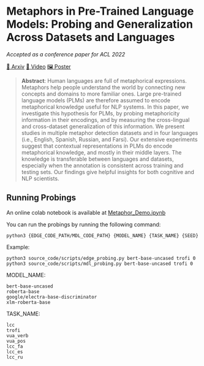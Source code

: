 
# Metaphors in Pre-Trained Language Models: Probing and Generalization Across Datasets and Languages

_Accepted as a conference paper for ACL 2022_

[📝 Arxiv](https://arxiv.org/abs/2203.14139)
[🎥 Video](https://www.youtube.com/watch?v=UKWFZSiP7OY)
[🖼️ Poster](https://mohsenfayyaz.github.io/files/publications/2022_metaphors_in_plms/metaphors_poster_36x48.pdf)


> **Abstract**: Human languages are full of metaphorical expressions. Metaphors help people understand the world by connecting new concepts and domains to more familiar ones. Large pre-trained language models (PLMs) are therefore assumed to encode metaphorical knowledge useful for NLP systems. In this paper, we investigate this hypothesis for PLMs, by probing metaphoricity information in their encodings, and by measuring the cross-lingual and cross-dataset generalization of this information. We present studies in multiple metaphor detection datasets and in four languages (i.e., English, Spanish, Russian, and Farsi). Our extensive experiments suggest that contextual representations in PLMs do encode metaphorical knowledge, and mostly in their middle layers. The knowledge is transferable between languages and datasets, especially when the annotation is consistent across training and testing sets. Our findings give helpful insights for both cognitive and NLP scientists.



## Running Probings
An online colab notebook is available at [Metaphor_Demo.ipynb](Metaphor_Demo.ipynb)

You can run the probings by running the following command:
```
python3 {EDGE_CODE_PATH/MDL_CODE_PATH} {MODEL_NAME} {TASK_NAME} {SEED}
```
Example:
```
python3 source_code/scripts/edge_probing.py bert-base-uncased trofi 0
python3 source_code/scripts/mdl_probing.py bert-base-uncased trofi 0
```
MODEL_NAME:
```
bert-base-uncased
roberta-base
google/electra-base-discriminator
xlm-roberta-base
```
TASK_NAME:
```
lcc
trofi
vua_verb
vua_pos
lcc_fa
lcc_es
lcc_ru
```
